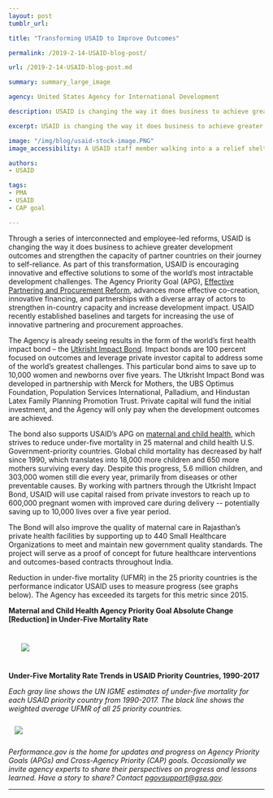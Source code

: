 ```yaml
---
layout: post
tumblr_url:

title: "Transforming USAID to Improve Outcomes"

permalink: /2019-2-14-USAID-blog-post/

url: /2019-2-14-USAID-blog-post.md

summary: summary_large_image

agency: United States Agency for International Development

description: USAID is changing the way it does business to achieve greater development outcomes and strengthen the capacity of partner countries on their journey to self-reliance.

excerpt: USAID is changing the way it does business to achieve greater development outcomes and strengthen the capacity of partner countries on their journey to self-reliance.

image: "/img/blog/usaid-stock-image.PNG"
image_accessibility: A USAID staff member walking into a a relief shelter.

authors:
- USAID

tags:
- PMA
- USAID
- CAP goal

---
```


Through a series of interconnected and employee-led reforms, USAID is changing the way it does business to achieve greater development outcomes and strengthen the capacity of partner countries on their journey to self-reliance. As part of this transformation, USAID is encouraging innovative and effective solutions to some of the world’s most intractable development challenges.  The Agency Priority Goal (APG), [Effective Partnering and Procurement Reform](https://www.performance.gov/state/APG_usaid_3.html), advances more effective co-creation, innovative financing, and partnerships with a diverse array of actors to strengthen in-country capacity and increase development impact. USAID recently established baselines and targets for increasing the use of innovative partnering and procurement approaches.  

The Agency is already seeing results in the form of the world’s first health impact bond – the [Utkrisht Impact Bond](https://www.usaid.gov/sites/default/files/documents/1864/Utkrish-Impact-Bond-Brochure-November-2017.pdf). Impact bonds are 100 percent focused on outcomes and leverage private investor capital to address some of the world’s greatest challenges. This particular bond aims to save up to 10,000 women and newborns over five years. The Utkrisht Impact Bond was developed in partnership with Merck for Mothers, the UBS Optimus Foundation, Population Services International, Palladium, and Hindustan Latex Family Planning Promotion Trust.  Private capital will fund the initial investment, and the Agency will only pay when the development outcomes are achieved.

The bond also supports USAID’s APG on [maternal and child health](https://www.performance.gov/state/APG_usaid_2.html), which strives to reduce under-five mortality in 25 maternal and child health U.S. Government-priority countries.  Global child mortality has decreased by half since 1990, which translates into 18,000 more children and 650 more mothers surviving every day. Despite this progress, 5.6 million children, and 303,000 women still die every year, primarily from diseases or other preventable causes.   By working with partners through the Utkrisht Impact Bond, USAID will use capital raised from private investors to reach up to 600,000 pregnant women with improved care during delivery -- potentially saving up to 10,000 lives over a five year period.  

The Bond will also improve the quality of maternal care in Rajasthan’s private health facilities by supporting up to 440 Small Healthcare Organizations to meet and maintain new government quality standards. The project will serve as a proof of concept for future healthcare interventions and outcomes-based contracts throughout India.  

Reduction in under-five mortality (UFMR) in the 25 priority countries is the performance indicator USAID uses to measure progress (see graphs below). The Agency has exceeded its targets for this metric since 2015.

 <b>Maternal and Child Health Agency Priority Goal Absolute Change [Reduction] in Under-Five Mortality Rate </b>

<img src="{{ site.baseurl }}/img/blog/Mortality-rate-graph.png" style="padding:25px">

<b> Under-Five Mortality Rate Trends in USAID Priority Countries, 1990-2017</b>

<i>Each gray line shows the UN IGME estimates of under-five mortality for each USAID priority country from 1990-2017. The black line shows the weighted average UFMR of all 25 priority countries.</i>

<a href="{{ site.baseurl }}/img/blog/Mortality-rate-line-graph.png"><img src="{{ site.baseurl }}/img/blog/Mortality-rate-line-graph.png" style="padding:12px"></a>

*Performance.gov is the home for updates and progress on Agency Priority Goals (APGs) and Cross-Agency Priority (CAP) goals. Occasionally we invite agency experts to share their perspectives on progress and lessons learned. Have a story to share? Contact pgovsupport@gsa.gov.*

---
